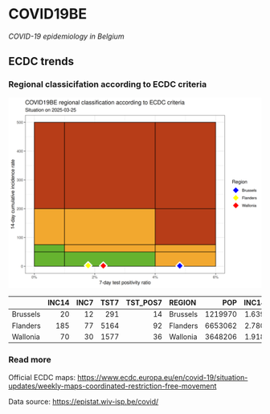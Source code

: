 
# COVID19BE

*COVID-19 epidemiology in Belgium*

## ECDC trends

### Regional classicifation according to ECDC criteria

![](COVID9BE-ecdc-trend.png)

|          | INC14 | INC7 | TST7 | TST\_POS7 | REGION   |     POP | INC14\_RT |       PR7 |         GR |
| :------- | ----: | ---: | ---: | --------: | :------- | ------: | --------: | --------: | ---------: |
| Brussels |    20 |   12 |  291 |        14 | Brussels | 1219970 |  1.639385 | 0.0481100 |   0.500000 |
| Flanders |   185 |   77 | 5164 |        92 | Flanders | 6653062 |  2.780674 | 0.0178156 | \-0.287037 |
| Wallonia |    70 |   30 | 1577 |        36 | Wallonia | 3648206 |  1.918751 | 0.0228282 | \-0.250000 |

### Read more

Official ECDC maps:
<https://www.ecdc.europa.eu/en/covid-19/situation-updates/weekly-maps-coordinated-restriction-free-movement>

Data source: <https://epistat.wiv-isp.be/covid/>
